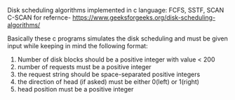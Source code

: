 Disk scheduling algorithms implemented in c language: FCFS, SSTF, SCAN C-SCAN
for refernce- https://www.geeksforgeeks.org/disk-scheduling-algorithms/

Basically these c programs simulates the disk scheduling and must be given input while keeping in mind the following format:
1. Number of disk blocks should be a positive integer with value < 200
2. number of requests must be a positive integer
3. the request string should be space-separated positive integers
4. the direction of head (if asked) must be either 0(left) or 1(right)
5. head position must be a positive integer

